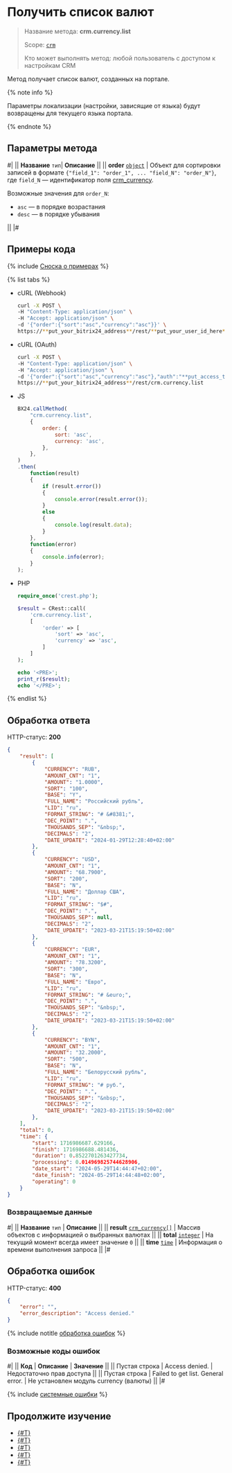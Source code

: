 # Получить список валют

> Название метода: **crm.currency.list**
>
> Scope: [`crm`](../../scopes/permissions.md)
>
> Кто может выполнять метод: любой пользователь с доступом к настройкам CRM

Метод получает список валют, созданных на портале. 

{% note info %}

Параметры локализации (настройки, зависящие от языка) будут возвращены для текущего языка портала.

{% endnote %}

## Параметры метода

#|
||  **Название**
`тип`| **Описание** ||
|| **order**
[`object`](../../data-types.md) | Объект для сортировки записей в формате `{"field_1": "order_1", ... "field_N": "order_N"}`, где `field_N` — идентификатор поля [crm_currency](../data-types.md#crm_currency).

Возможные значения для `order_N`:

- `asc` — в порядке возрастания
- `desc` — в порядке убывания

 ||
|#

## Примеры кода

{% include [Сноска о примерах](../../../_includes/examples.md) %}

{% list tabs %}

- cURL (Webhook)

    ```bash
    curl -X POST \
    -H "Content-Type: application/json" \
    -H "Accept: application/json" \
    -d '{"order":{"sort":"asc","currency":"asc"}}' \
    https://**put_your_bitrix24_address**/rest/**put_your_user_id_here**/**put_your_webhook_here**/crm.currency.list
    ```

- cURL (OAuth)

    ```bash
    curl -X POST \
    -H "Content-Type: application/json" \
    -H "Accept: application/json" \
    -d '{"order":{"sort":"asc","currency":"asc"},"auth":"**put_access_token_here**"}' \
    https://**put_your_bitrix24_address**/rest/crm.currency.list
    ```

- JS

    ```js
    BX24.callMethod(
        "crm.currency.list",
        {
            order: {
                sort: 'asc',
                currency: 'asc',
            },
        },
    )
    .then(
        function(result)
        {
            if (result.error())
            {
                console.error(result.error());
            }
            else
            {
                console.log(result.data);
            }
        },
        function(error)
        {
            console.info(error);
        }
    );
    ```

- PHP

    ```php
    require_once('crest.php');

    $result = CRest::call(
        'crm.currency.list',
        [
            'order' => [
                'sort' => 'asc',
                'currency' => 'asc',
            ]
        ]
    );

    echo '<PRE>';
    print_r($result);
    echo '</PRE>';
    ```

{% endlist %}

## Обработка ответа

HTTP-статус: **200**

```json
{
    "result": [
        {
            "CURRENCY": "RUB",
            "AMOUNT_CNT": "1",
            "AMOUNT": "1.0000",
            "SORT": "100",
            "BASE": "Y",
            "FULL_NAME": "Российский рубль",
            "LID": "ru",
            "FORMAT_STRING": "# &#8381;",
            "DEC_POINT": ".",
            "THOUSANDS_SEP": "&nbsp;",
            "DECIMALS": "2",
            "DATE_UPDATE": "2024-01-29T12:28:40+02:00"
        },
        {
            "CURRENCY": "USD",
            "AMOUNT_CNT": "1",
            "AMOUNT": "68.7900",
            "SORT": "200",
            "BASE": "N",
            "FULL_NAME": "Доллар США",
            "LID": "ru",
            "FORMAT_STRING": "$#",
            "DEC_POINT": ".",
            "THOUSANDS_SEP": null,
            "DECIMALS": "2",
            "DATE_UPDATE": "2023-03-21T15:19:50+02:00"
        },
        {
            "CURRENCY": "EUR",
            "AMOUNT_CNT": "1",
            "AMOUNT": "78.3200",
            "SORT": "300",
            "BASE": "N",
            "FULL_NAME": "Евро",
            "LID": "ru",
            "FORMAT_STRING": "# &euro;",
            "DEC_POINT": ".",
            "THOUSANDS_SEP": "&nbsp;",
            "DECIMALS": "2",
            "DATE_UPDATE": "2023-03-21T15:19:50+02:00"
        },
        {
            "CURRENCY": "BYN",
            "AMOUNT_CNT": "1",
            "AMOUNT": "32.2000",
            "SORT": "500",
            "BASE": "N",
            "FULL_NAME": "Белорусский рубль",
            "LID": "ru",
            "FORMAT_STRING": "# руб.",
            "DEC_POINT": ".",
            "THOUSANDS_SEP": "&nbsp;",
            "DECIMALS": "2",
            "DATE_UPDATE": "2023-03-21T15:19:50+02:00"
        },
    ],
    "total": 0,
    "time": {
        "start": 1716986687.629166,
        "finish": 1716986688.481436,
        "duration": 0.8522701263427734,
        "processing": 0.014969825744628906,
        "date_start": "2024-05-29T14:44:47+02:00",
        "date_finish": "2024-05-29T14:44:48+02:00",
        "operating": 0
    }
}
```

### Возвращаемые данные

#|
|| **Название**
`тип` | **Описание** ||
|| **result**
[`crm_currency[]`](../data-types.md#crm_currency) | Массив объектов с информацией о выбранных валютах ||
|| **total**
[`integer`](../../data-types.md) | На текущий момент всегда имеет значение `0` ||
|| **time**
[`time`](../../data-types.md) | Информация о времени выполнения запроса ||
|#

## Обработка ошибок

HTTP-статус: **400**

```json
{
	"error": "",
	"error_description": "Access denied."
}
```

{% include notitle [обработка ошибок](../../../_includes/error-info.md) %}

### Возможные коды ошибок

#|
|| **Код** | **Описание** | **Значение** ||
|| Пустая строка | Access denied. | Недостаточно прав доступа ||
|| Пустая строка | Failed to get list. General error. | Не установлен модуль currency (валюты) ||
|#

{% include [системные ошибки](../../../_includes/system-errors.md) %}

## Продолжите изучение 

- [{#T}](./crm-currency-add.md)
- [{#T}](./crm-currency-update.md)
- [{#T}](./crm-currency-get.md)
- [{#T}](./crm-currency-delete.md)
- [{#T}](./crm-currency-fields.md)